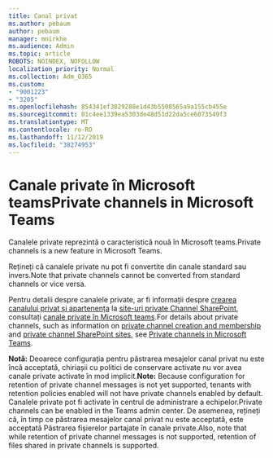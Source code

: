 ```yaml
---
title: Canal privat
ms.author: pebaum
author: pebaum
manager: mnirkhe
ms.audience: Admin
ms.topic: article
ROBOTS: NOINDEX, NOFOLLOW
localization_priority: Normal
ms.collection: Adm_O365
ms.custom:
- "9001223"
- "3205"
ms.openlocfilehash: 854341ef3029288e1d43b5508565a9a155cb455e
ms.sourcegitcommit: 01c4ee1339ea5303de48d51d22da5ce6073549f3
ms.translationtype: MT
ms.contentlocale: ro-RO
ms.lasthandoff: 11/12/2019
ms.locfileid: "38274953"
---
```

# <a name="private-channels-in-microsoft-teams"></a><span data-ttu-id="b9a66-102">Canale private în Microsoft teams</span><span class="sxs-lookup"><span data-stu-id="b9a66-102">Private channels in Microsoft Teams</span></span>

<span data-ttu-id="b9a66-103">Canalele private reprezintă o caracteristică nouă în Microsoft teams.</span><span class="sxs-lookup"><span data-stu-id="b9a66-103">Private channels is a new feature in Microsoft Teams.</span></span> 

<span data-ttu-id="b9a66-104">Rețineți că canalele private nu pot fi convertite din canale standard sau invers.</span><span class="sxs-lookup"><span data-stu-id="b9a66-104">Note that private channels cannot be converted from standard channels or vice versa.</span></span>

<span data-ttu-id="b9a66-105">Pentru detalii despre canalele private, ar fi informații despre [crearea canalului privat și apartenența](https://docs.microsoft.com/MicrosoftTeams/private-channels#private-channel-creation-and-membership) la [site-uri private Channel SharePoint](https://docs.microsoft.com/MicrosoftTeams/private-channels#private-channel-sharepoint-sites), consultați [canale private în Microsoft teams](https://docs.microsoft.com/en-us/MicrosoftTeams/private-channels).</span><span class="sxs-lookup"><span data-stu-id="b9a66-105">For details about private channels, such as information on [private channel creation and membership](https://docs.microsoft.com/MicrosoftTeams/private-channels#private-channel-creation-and-membership) and [private channel SharePoint sites](https://docs.microsoft.com/MicrosoftTeams/private-channels#private-channel-sharepoint-sites), see [Private channels in Microsoft Teams](https://docs.microsoft.com/en-us/MicrosoftTeams/private-channels).</span></span> 

<span data-ttu-id="b9a66-106">**Notă:** Deoarece configurația pentru păstrarea mesajelor canal privat nu este încă acceptată, chiriașii cu politici de conservare activate nu vor avea canale private activate în mod implicit.</span><span class="sxs-lookup"><span data-stu-id="b9a66-106">**Note:** Because configuration for retention of private channel messages is not yet supported, tenants with retention policies enabled will not have private channels enabled by default.</span></span> <span data-ttu-id="b9a66-107">Canalele private pot fi activate în centrul de administrare a echipelor.</span><span class="sxs-lookup"><span data-stu-id="b9a66-107">Private channels can be enabled in the Teams admin center.</span></span> <span data-ttu-id="b9a66-108">De asemenea, rețineți că, în timp ce păstrarea mesajelor canal privat nu este acceptată, este acceptată Păstrarea fișierelor partajate în canale private.</span><span class="sxs-lookup"><span data-stu-id="b9a66-108">Also, note that while retention of private channel messages is not supported, retention of files shared in private channels is supported.</span></span>